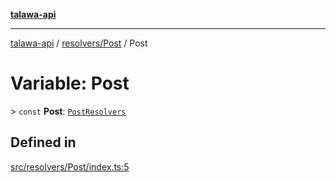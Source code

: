 [**talawa-api**](../../../README.md)

***

[talawa-api](../../../modules.md) / [resolvers/Post](../README.md) / Post

# Variable: Post

\> `const` **Post**: [`PostResolvers`](../../../types/generatedGraphQLTypes/type-aliases/PostResolvers.md)

## Defined in

[src/resolvers/Post/index.ts:5](https://github.com/PalisadoesFoundation/talawa-api/blob/6bd0fecc1032af2aa70d925c85724d9fec2350f9/src/resolvers/Post/index.ts#L5)
